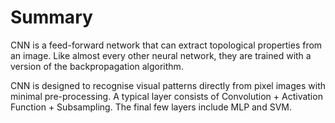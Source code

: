 # Summary 

CNN is a feed-forward network that can extract topological properties from an image. Like almost every other neural network, they are trained with a version of the backpropagation algorithm. 

CNN is designed to recognise visual patterns directly from pixel images with minimal pre-processing. A typical layer consists of Convolution + Activation Function + Subsampling. The final few layers include MLP and SVM.